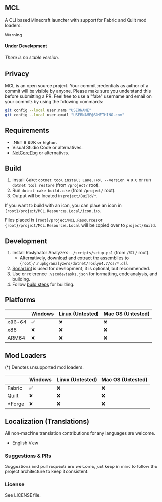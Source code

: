 ## MCL
A CLI based Minecraft launcher with support for Fabric and Quilt mod loaders.

> [!Warning]
> #### Under Development
> ###### There is no stable version.

## Privacy
MCL is an open source project. Your commit credentials as author of a commit will be visible by anyone. Please make sure you understand this before submitting a PR.
Feel free to use a "fake" username and email on your commits by using the following commands:
```bash
git config --local user.name "USERNAME"
git config --local user.email "USERNAME@SOMETHING.com"
```

## Requirements
- .NET 8 SDK or higher.
- Visual Studio Code or alternatives.
- [NetCoreDbg](https://github.com/Samsung/netcoredbg) or alternatives.

## Build
1. Install Cake: `dotnet tool install Cake.Tool --version 4.0.0` or run `dotnet tool restore` (from `/project/` root).
2. Run `dotnet-cake build.cake` (from `/project/` root).
3. Output will be located in `project/Build/*`.

If you want to build with an icon, you can place an icon in `{root}/project/MCL.Resources.Local/icon.ico`.

Files placed in `{root}/project/MCL.Resources` or `{root}/project/MCL.Resources.Local` will be copied over to `project/Build`.

## Development
1. Install Roslynator Analyzers: `./scripts/setup.ps1` (from `/MCL/` root).
    - Alternatively, download and extract the assemblies to `{root}/.nupkg/analyzers/dotnet/roslyn4.7/cs/*.dll`
2. [SonarLint](https://www.sonarsource.com/products/sonarlint/) is used for development, it is optional, but recommended.
3. Use or reference `.vscode/tasks.json` for formatting, code analysis, and building.
4. Follow [build steps](#build) for building.

## Platforms

|        | Windows|Linux (Untested)|Mac OS (Untested)|
|--------|--------|----------------|-----------------|
| x86-64 | ✅ | ❌ | ❌ |
| x86    | ❌ | ❌ | ❌ |
| ARM64  | ❌ | ❌ | ❌ |

## Mod Loaders
(*) Denotes unsupported mod loaders.

|        | Windows|Linux (Untested)|Mac OS (Untested)|
|--------|--------|----------------|-----------------|
| Fabric | ✅ | ❌ | ❌ |
| Quilt  | ❌ | ❌ | ❌ |
| *Forge | ❌ | ❌ | ❌ |

## Localization (Translations)
All non-machine translation contributions for any languages are welcome.
- English [View](./project/MCL.Resources/.mcl/localization/localization.en.json)

### Suggestions & PRs
Suggestions and pull requests are welcome, just keep in mind to follow the project architecture to keep it consistent.

### License
See LICENSE file.